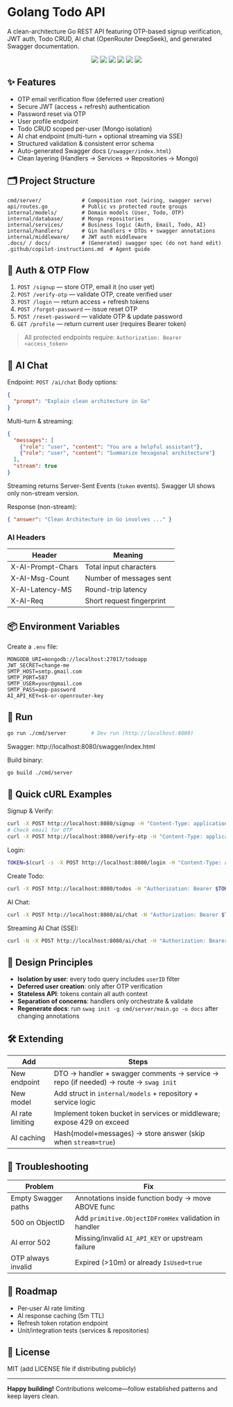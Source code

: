 # Golang Todo API

A clean-architecture Go REST API featuring OTP-based signup verification, JWT auth, Todo CRUD, AI chat (OpenRouter DeepSeek), and generated Swagger documentation.

<p align="center">
  <img src="https://img.shields.io/badge/Go-1.25-blue" />
  <img src="https://img.shields.io/badge/Framework-Gin-green" />
  <img src="https://img.shields.io/badge/DB-MongoDB-success" />
  <img src="https://img.shields.io/badge/Auth-JWT-orange" />
  <img src="https://img.shields.io/badge/AI-OpenRouter-purple" />
  <img src="https://img.shields.io/badge/Docs-Swagger-lightgrey" />
</p>

## ✨ Features
- OTP email verification flow (deferred user creation)
- Secure JWT (access + refresh) authentication
- Password reset via OTP
- User profile endpoint
- Todo CRUD scoped per-user (Mongo isolation)
- AI chat endpoint (multi-turn + optional streaming via SSE)
- Structured validation & consistent error schema
- Auto-generated Swagger docs (`/swagger/index.html`)
- Clean layering (Handlers → Services → Repositories → Mongo)

## 🗂 Project Structure
```
cmd/server/             # Composition root (wiring, swagger serve)
api/routes.go           # Public vs protected route groups
internal/models/        # Domain models (User, Todo, OTP)
internal/database/      # Mongo repositories
internal/services/      # Business logic (Auth, Email, Todo, AI)
internal/handlers/      # Gin handlers + DTOs + swagger annotations
internal/middleware/    # JWT auth middleware
.docs/ / docs/          # (Generated) swagger spec (do not hand edit)
.github/copilot-instructions.md  # Agent guide
```

## 🔐 Auth & OTP Flow
1. `POST /signup` — store OTP, email it (no user yet)
2. `POST /verify-otp` — validate OTP, create verified user
3. `POST /login` — return access + refresh tokens
4. `POST /forgot-password` — issue reset OTP
5. `POST /reset-password` — validate OTP & update password
6. `GET /profile` — return current user (requires Bearer token)

> All protected endpoints require: `Authorization: Bearer <access_token>`

## 🤖 AI Chat
Endpoint: `POST /ai/chat`
Body options:
```json
{
  "prompt": "Explain clean architecture in Go"
}
```
Multi-turn & streaming:
```json
{
  "messages": [
    {"role": "user", "content": "You are a helpful assistant"},
    {"role": "user", "content": "Summarize hexagonal architecture"}
  ],
  "stream": true
}
```
Streaming returns Server-Sent Events (`token` events). Swagger UI shows only non-stream version.

Response (non-stream):
```json
{ "answer": "Clean Architecture in Go involves ..." }
```

### AI Headers
| Header | Meaning |
|--------|---------|
| X-AI-Prompt-Chars | Total input characters |
| X-AI-Msg-Count | Number of messages sent |
| X-AI-Latency-MS | Round-trip latency |
| X-AI-Req | Short request fingerprint |

## 📦 Environment Variables
Create a `.env` file:
```
MONGODB_URI=mongodb://localhost:27017/todoapp
JWT_SECRET=change-me
SMTP_HOST=smtp.gmail.com
SMTP_PORT=587
SMTP_USER=your@gmail.com
SMTP_PASS=app-password
AI_API_KEY=sk-or-openrouter-key
```

## 🚀 Run
```bash
go run ./cmd/server        # Dev run (http://localhost:8080)
```
Swagger: http://localhost:8080/swagger/index.html

Build binary:
```bash
go build ./cmd/server
```

## 🧪 Quick cURL Examples
Signup & Verify:
```bash
curl -X POST http://localhost:8080/signup -H "Content-Type: application/json" -d '{"name":"Jane","email":"jane@example.com","password":"Secretp@ss1"}'
# Check email for OTP
curl -X POST http://localhost:8080/verify-otp -H "Content-Type: application/json" -d '{"name":"Jane","email":"jane@example.com","password":"Secretp@ss1","otp":"123456"}'
```
Login:
```bash
TOKEN=$(curl -s -X POST http://localhost:8080/login -H "Content-Type: application/json" -d '{"email":"jane@example.com","password":"Secretp@ss1"}' | jq -r .access_token)
```
Create Todo:
```bash
curl -X POST http://localhost:8080/todos -H "Authorization: Bearer $TOKEN" -H "Content-Type: application/json" -d '{"title":"Buy milk","description":"2L"}'
```
AI Chat:
```bash
curl -X POST http://localhost:8080/ai/chat -H "Authorization: Bearer $TOKEN" -H "Content-Type: application/json" -d '{"prompt":"Explain Go contexts"}'
```
Streaming AI Chat (SSE):
```bash
curl -N -X POST http://localhost:8080/ai/chat -H "Authorization: Bearer $TOKEN" -H "Content-Type: application/json" -d '{"prompt":"Stream tokens","stream":true}'
```

## 🧱 Design Principles
- **Isolation by user**: every todo query includes `userID` filter
- **Deferred user creation**: only after OTP verification
- **Stateless API**: tokens contain all auth context
- **Separation of concerns**: handlers only orchestrate & validate
- **Regenerate docs**: run `swag init -g cmd/server/main.go -o docs` after changing annotations

## 🛠 Extending
| Add | Steps |
|-----|-------|
| New endpoint | DTO → handler + swagger comments → service → repo (if needed) → route → `swag init` |
| New model | Add struct in `internal/models` + repository + service logic |
| AI rate limiting | Implement token bucket in services or middleware; expose 429 on exceed |
| AI caching | Hash(model+messages) → store answer (skip when `stream=true`) |

## 🧭 Troubleshooting
| Problem | Fix |
|---------|-----|
| Empty Swagger paths | Annotations inside function body → move ABOVE func |
| 500 on ObjectID | Add `primitive.ObjectIDFromHex` validation in handler |
| AI error 502 | Missing/invalid `AI_API_KEY` or upstream failure |
| OTP always invalid | Expired (>10m) or already `IsUsed=true` |

## 📌 Roadmap
- Per‑user AI rate limiting
- AI response caching (5m TTL)
- Refresh token rotation endpoint
- Unit/integration tests (services & repositories)

## 📄 License
MIT (add LICENSE file if distributing publicly)

---
**Happy building!** Contributions welcome—follow established patterns and keep layers clean.
